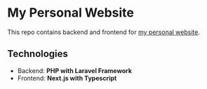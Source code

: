 # My Personal Website

This repo contains backend and frontend for [my personal website](https://purema.xyz).

## Technologies

- Backend: **PHP with Laravel Framework**
- Frontend: **Next.js with Typescript**
